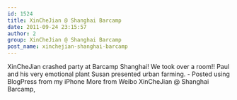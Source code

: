 ```yaml
---
id: 1524
title: XinCheJian @ Shanghai Barcamp
date: 2011-09-24 23:15:57
author: 2
group: XinCheJian @ Shanghai Barcamp
post_name: xinchejian-shanghai-barcamp
---
```


XinCheJian crashed party at Barcamp Shanghai! We took over a room!! Paul and his very emotional plant Susan presented urban farming. - Posted using BlogPress from my iPhone More from Weibo XinCheJian @ Shanghai Barcamp,